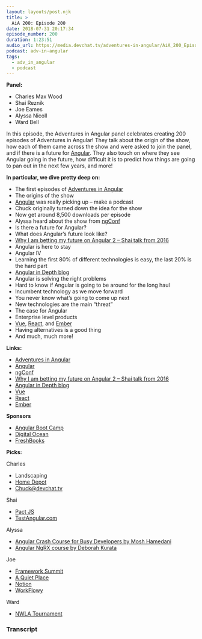 ```yaml
---
layout: layouts/post.njk
title: >
  AiA 200: Episode 200
date: 2018-07-31 20:17:34
episode_number: 200
duration: 1:23:51
audio_url: https://media.devchat.tv/adventures-in-angular/AiA_200_Episode_200.mp3
podcast: adv-in-angular
tags:
  - adv_in_angular
  - podcast
---
```


**Panel:**

- Charles Max Wood
- Shai Reznik
- Joe Eames
- Alyssa Nicoll
- Ward Bell

In this episode, the Adventures in Angular panel celebrates creating 200 episodes of Adventures in Angular! They talk about the origin of the show, how each of them came across the show and were asked to join the panel, and if there is a future for [Angular](https://angular.io/). They also touch on where they see Angular going in the future, how difficult it is to predict how things are going to pan out in the next few years, and more!

**In particular, we dive pretty deep on:**

- The first episodes of [Adventures in Angular](https://devchat.tv/adv-in-angular)
- The origins of the show
- [Angular](https://angular.io/) was really picking up – make a podcast
- Chuck originally turned down the idea for the show
- Now get around 8,500 downloads per episode
- Alyssa heard about the show from [ngConf](https://www.ng-conf.org/)
- Is there a future for Angular?
- What does Angular’s future look like?
- [Why I am betting my future on Angular 2 – Shai talk from 2016](https://www.youtube.com/watch?v=9gO93MlTh7A)
- Angular is here to stay
- Angular IV
- Learning the first 80% of different technologies is easy, the last 20% is the hard part
- [Angular in Depth blog](https://blog.angularindepth.com/)
- Angular is solving the right problems
- Hard to know if Angular is going to be around for the long haul
- Incumbent technology as we move forward
- You never know what’s going to come up next
- New technologies are the main “threat”
- The case for Angular
- Enterprise level products
- [Vue](https://vuejs.org/), [React](https://reactjs.org/), and [Ember](https://www.emberjs.com/)
- Having alternatives is a good thing
- And much, much more!

**Links:**

- [Adventures in Angular](https://devchat.tv/adv-in-angular)
- [Angular](https://angular.io/)
- [ngConf](https://www.ng-conf.org/)
- [Why I am betting my future on Angular 2 – Shai talk from 2016](https://www.youtube.com/watch?v=9gO93MlTh7A)
- [Angular in Depth blog](https://blog.angularindepth.com/)
- [Vue](https://vuejs.org/)
- [React](https://reactjs.org/)
- [Ember](https://www.emberjs.com/)

**Sponsors**

- [Angular Boot Camp](https://angularbootcamp.com/)
- [Digital Ocean](https://www.digitalocean.com/)
- [FreshBooks](https://www.freshbooks.com/invoice?ref=11731&utm_source=pbm&utm_medium=affiliate-program&utm_influencer=419364&utm_campaign=podcast-influencers)

**Picks:**

Charles

- Landscaping
- [Home Depot](https://www.homedepot.com/)
- [Chuck@devchat.tv](mailto:Chuck@devchat.tv)

Shai

- [Pact JS](https://github.com/pact-foundation/pact-js)
- [TestAngular.com](https://mailchi.mp/hirez/free-testing-types-webinar)

Alyssa

- [Angular Crash Course for Busy Developers by Mosh Hamedani](https://www.udemy.com/angular-crash-course/)
- [Angular NgRX course by Deborah Kurata](https://www.pluralsight.com/courses/angular-ngrx-getting-started)

Joe

- [Framework Summit](https://www.frameworksummit.com/)
- [A Quiet Place](https://www.imdb.com/title/tt6644200/)
- [Notion](https://www.notion.so/)
- [WorkFlowy](https://workflowy.com/)

Ward

- [NWLA Tournament](https://nwlatournament.com/)

### Transcript
